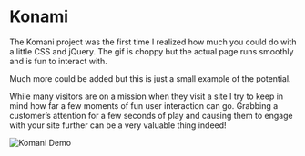 # Konami

The Komani project was the first time I realized how much you could do with a little CSS and jQuery. The gif is choppy but the actual page runs smoothly and is fun to interact with. 

Much more could be added but this is just a small example of the potential. 

While many visitors are on a mission when they visit a site I try to keep in mind how far a few moments of fun user interaction can go. Grabbing a customer’s attention for a few seconds of play and causing them to engage with your site further can be a very valuable thing indeed!

![Komani Demo](img/konami.gif)

